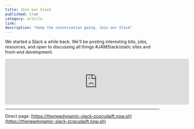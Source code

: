 ```yaml
---
title: Join our Slack
published: true
category: article
link:
description: "Keep the conversation going. Join our Slack"
---
```

We started a Slack a while back. We'll be posting interesting bits, jobs, resources, and open to discussing all things #JAMStack/static sites and front-end development.




<iframe width="600" src="https://thenewdynamic-slack-zcqcudajft.now.sh" style="border:none;"></iframe>


---

Direct page: [https://thenewdynamic-slack-zcqcudajft.now.sh](https://thenewdynamic-slack-zcqcudajft.now.sh)
